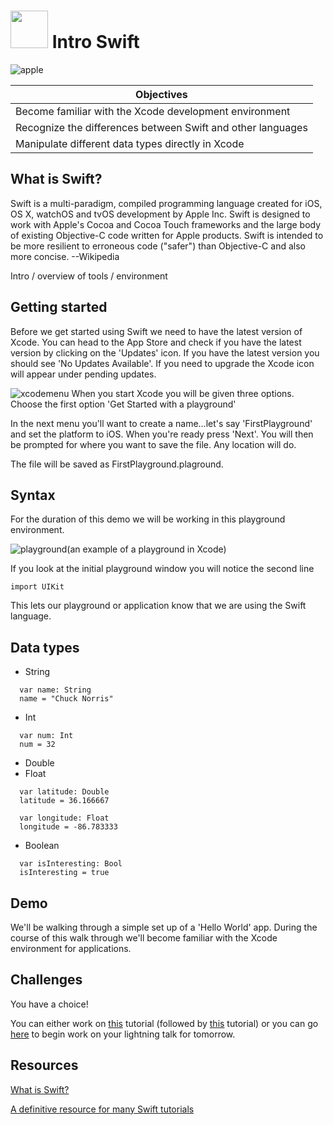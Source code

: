 # <img src="https://cloud.githubusercontent.com/assets/7833470/10899314/63829980-8188-11e5-8cdd-4ded5bcb6e36.png" height="60"> Intro Swift

![apple](https://cloud.githubusercontent.com/assets/8397980/12562485/4dcc9c6c-c35a-11e5-98de-a56164ce0890.png)

| Objectives |
|------------|
| Become familiar with the Xcode development environment |
| Recognize the differences between Swift and other languages |
| Manipulate different data types directly in Xcode |

## What is Swift?

Swift is a multi-paradigm, compiled programming language created for iOS, OS X, watchOS and tvOS development by Apple Inc. Swift is designed to work with Apple's Cocoa and Cocoa Touch frameworks and the large body of existing Objective-C code written for Apple products. Swift is intended to be more resilient to erroneous code ("safer") than Objective-C and also more concise.  --Wikipedia



Intro / overview of tools / environment
## Getting started

Before we get started using Swift we need to have the latest version of Xcode.  You can head to the App Store and check if you have the latest version by clicking on the 'Updates' icon.  If you have the latest version you should see 'No Updates Available'.  If you need to upgrade the Xcode icon will appear under pending updates.


![xcodemenu](https://cloud.githubusercontent.com/assets/8397980/12566356/17c1ba4e-c36e-11e5-81fb-b674755f89ed.png)
When you start Xcode you will be given three options.  Choose the first option 'Get Started with a playground'

In the next menu you'll want to create a name...let's say 'FirstPlayground' and set the platform to iOS.  When you're ready press 'Next'.  You will then be prompted for where you want to save the file.  Any location will do.

The file will be saved as FirstPlayground.plaground.  

## Syntax

For the duration of this demo we will be working in this playground environment.  

![playground](https://cloud.githubusercontent.com/assets/8397980/12565843/63ee1a28-c36b-11e5-8afe-af6987597b0b.png)(an example of a playground in Xcode)

If you look at the initial playground window you will notice the second line

`import UIKit`

This lets our playground or application know that we are using the Swift language.

## Data types
  * String
  ```swift-2
    var name: String
    name = "Chuck Norris"
  ```
  * Int
  ```swift-2
    var num: Int
    num = 32
  ```
  * Double
  * Float
  ```swift-2
    var latitude: Double
    latitude = 36.166667

    var longitude: Float
    longitude = -86.783333
  ```
  * Boolean
  ```swift-2
    var isInteresting: Bool
    isInteresting = true
  ```


## Demo

We'll be walking through a simple set up of a 'Hello World' app.  During the course of this walk through we'll become familiar with the Xcode environment for applications.

## Challenges

You have a choice!

You can either work on <a href="http://www.raywenderlich.com/114148/learn-to-code-ios-apps-with-swift-tutorial-1-welcome-to-programming" target="_blank">this</a> tutorial (followed by <a href="http://www.raywenderlich.com/115253/swift-2-tutorial-a-quick-start" target="_blank">this</a> tutorial) or you can go <a href="https://github.com/sf-wdi-24/lightning-talks" target="_blank">here</a> to begin work on your lightning talk for tomorrow.

## Resources

<a href="https://developer.apple.com/swift/" target="_blank">What is Swift?</a>

<a href="http://www.learnswift.tips/" target="_blank">A definitive resource for many Swift tutorials</a>
